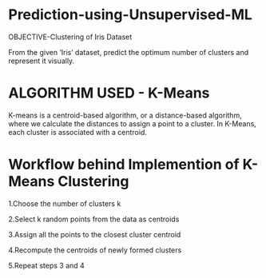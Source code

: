# Prediction-using-Unsupervised-ML

OBJECTIVE-Clustering of Iris Dataset

From the given ‘Iris’ dataset, predict the optimum number of clusters and represent it visually.

# ALGORITHM USED - K-Means

K-means is a centroid-based algorithm, or a distance-based algorithm, where we calculate the distances to assign a point to a cluster. In K-Means, each cluster is associated with a centroid.

# Workflow behind Implemention of K-Means Clustering

1.Choose the number of clusters k

2.Select k random points from the data as centroids

3.Assign all the points to the closest cluster centroid

4.Recompute the centroids of newly formed clusters

5.Repeat steps 3 and 4